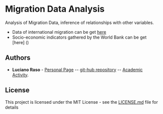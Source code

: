 # Migration Data Analysis

Analysis of Migration Data, inference of relationships with other variables.

* Data of international migration can be get [here]()
* Socio-economic indicators gathered by the World Bank can be get [here] ()



## Authors
* **Luciano Raso** - [Personal Page](https://www.tudelft.nl/en/tpm/about-the-faculty/departments/multi-actor-systems/people/researchers/dr-ir-lr-luciano-raso/) -- [git-hub repository](https://github.com/luciofaso) -- [Academic Activity](https://scholar.google.com/citations?user=_82Ogc8AAAAJ&hl=en&oi=ao).


## License

This project is licensed under the MIT License - see the [LICENSE.md](LICENSE.md) file for details

